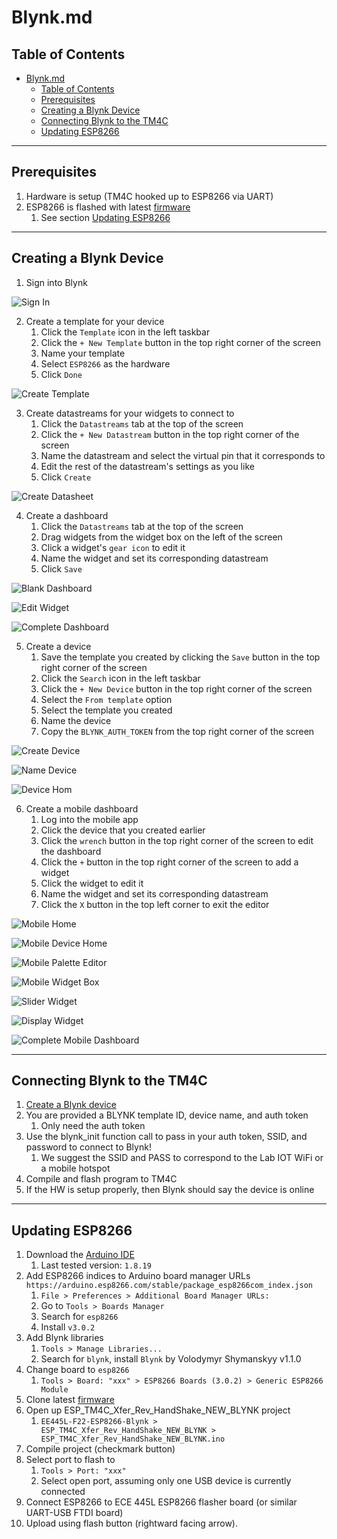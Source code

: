 # Blynk.md

## Table of Contents
- [Blynk.md](#blynkmd)
  - [Table of Contents](#table-of-contents)
  - [Prerequisites](#prerequisites)
  - [Creating a Blynk Device](#creating-a-blynk-device)
  - [Connecting Blynk to the TM4C](#connecting-blynk-to-the-tm4c)
  - [Updating ESP8266](#updating-esp8266)

---  

## Prerequisites

1. Hardware is setup (TM4C hooked up to ESP8266 via UART)
2. ESP8266 is flashed with latest [firmware](https://github.com/ECE445L/EE445L-SP22-ESP8266-Blynk)
    1. See section [Updating ESP8266](#updating-esp8266)

---

## Creating a Blynk Device

1. Sign into Blynk

![Sign In](resources/lab4/images/blynk/blynk_login.png)

2. Create a template for your device
    1. Click the `Template` icon in the left taskbar
    2. Click the `+ New Template` button in the top right corner of the screen
    3. Name your template
    4. Select `ESP8266` as the hardware
    5. Click `Done`

![Create Template](resources/lab4/images/blynk/create_template.png)

3. Create datastreams for your widgets to connect to
    1. Click the `Datastreams` tab at the top of the screen
    2. Click the `+ New Datastream` button in the top right corner of the screen
    3. Name the datastream and select the virtual pin that it corresponds to
    4. Edit the rest of the datastream's settings as you like
    5. Click `Create`

![Create Datasheet](resources/lab4/images/blynk/create_datastream.png)

4. Create a dashboard
    1. Click the `Datastreams` tab at the top of the screen
    2. Drag widgets from the widget box on the left of the screen
    3. Click a widget's `gear icon` to edit it
    4. Name the widget and set its corresponding datastream
    5. Click `Save`

![Blank Dashboard](resources/lab4/images/blynk/blank_dashboard.png)

![Edit Widget](resources/lab4/images/blynk/edit_widget.png)

![Complete Dashboard](resources/lab4/images/blynk/completed_dashboard.png)

5. Create a device
    1. Save the template you created by clicking the `Save` button in the top right corner of the screen
    2. Click the `Search` icon in the left taskbar
    3. Click the `+ New Device` button in the top right corner of the screen
    4. Select the `From template` option
    5. Select the template you created
    6. Name the device
    7. Copy the `BLYNK_AUTH_TOKEN` from the top right corner of the screen

![Create Device](resources/lab4/images/blynk/create_device.png)

![Name Device](resources/lab4/images/blynk/name_device.png)

![Device Hom](resources/lab4/images/blynk/device_home.png)

6. Create a mobile dashboard
    1. Log into the mobile app
    2. Click the device that you created earlier
    3. Click the `wrench` button in the top right corner of the screen to edit the dashboard
    4. Click the `+` button in the top right corner of the screen to add a widget
    5. Click the widget to edit it
    6. Name the widget and set its corresponding datastream
    7. Click the `X` button in the top left corner to exit the editor

![Mobile Home](resources/lab4/images/blynk/mobile_home.png)

![Mobile Device Home](resources/lab4/images/blynk/mobile_device_home.png)

![Mobile Palette Editor](resources/lab4/images/blynk/palette_editor.png)

![Mobile Widget Box](resources/lab4/images/blynk/widget_box.png)

![Slider Widget](resources/lab4/images/blynk/slider_editor.png)

![Display Widget](resources/lab4/images/blynk/display_widget.png)

![Complete Mobile Dashboard](resources/lab4/images/blynk/palette_editor_complete.png)

---

## Connecting Blynk to the TM4C

1. [Create a Blynk device](#creating-a-blynk-device)
2. You are provided a BLYNK template ID, device name, and auth token
    1. Only need the auth token
3. Use the blynk_init function call to pass in your auth token, SSID, and password to connect to Blynk!
	1. We suggest the SSID and PASS to correspond to the Lab IOT WiFi or a mobile hotspot
4. Compile and flash program to TM4C
5. If the HW is setup properly, then Blynk should say the device is online

---
## Updating ESP8266

1. Download the [Arduino IDE](https://www.arduino.cc/en/software)
    1. Last tested version: `1.8.19`
2. Add ESP8266 indices to Arduino board manager URLs `https://arduino.esp8266.com/stable/package_esp8266com_index.json`
    1. `File > Preferences > Additional Board Manager URLs:`
    2. Go to `Tools > Boards Manager`
    3. Search for `esp8266`
    4. Install `v3.0.2`
3. Add Blynk libraries
    1. `Tools > Manage Libraries...`
    2. Search for `blynk`, install `Blynk` by Volodymyr Shymanskyy v1.1.0
4. Change board to `esp8266`
    1. `Tools > Board: "xxx" > ESP8266 Boards (3.0.2) > Generic ESP8266 Module`
5. Clone latest [firmware](https://github.com/ECE445L/EE445L-SP22-ESP8266-Blynk)
6. Open up ESP_TM4C_Xfer_Rev_HandShake_NEW_BLYNK project
    1. `EE445L-F22-ESP8266-Blynk > ESP_TM4C_Xfer_Rev_HandShake_NEW_BLYNK > ESP_TM4C_Xfer_Rev_HandShake_NEW_BLYNK.ino`
7. Compile project (checkmark button)
8. Select port to flash to
    1. `Tools > Port: "xxx"`
    2. Select open port, assuming only one USB device is currently connected
9. Connect ESP8266 to ECE 445L ESP8266 flasher board (or similar UART-USB FTDI board)
10. Upload using flash button (rightward facing arrow).

